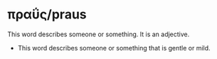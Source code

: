 # πραΰς/praus
This word describes someone or something. It is an adjective.
* This word describes someone or something that is gentle or mild.
